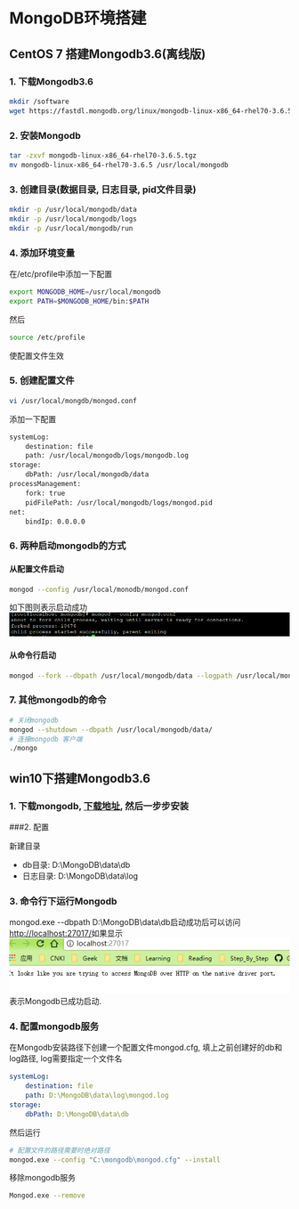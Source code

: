 # MongoDB环境搭建

## CentOS 7 搭建Mongodb3.6(离线版)

### 1. 下载Mongodb3.6 

```bash
mkdir /software
wget https://fastdl.mongodb.org/linux/mongodb-linux-x86_64-rhel70-3.6.5.tgz
```

### 2. 安装Mongodb

```bash
tar -zxvf mongodb-linux-x86_64-rhel70-3.6.5.tgz
mv mongodb-linux-x86_64-rhel70-3.6.5 /usr/local/mongodb
```

### 3. 创建目录(数据目录, 日志目录, pid文件目录)

```bash
mkdir -p /usr/local/mongodb/data
mkdir -p /usr/local/mongodb/logs
mkdir -p /usr/local/mongodb/run
```

### 4. 添加环境变量

在/etc/profile中添加一下配置

```bash
export MONGODB_HOME=/usr/local/mongodb
export PATH=$MONGODB_HOME/bin:$PATH
```

然后

```bash
source /etc/profile
```

使配置文件生效

### 5. 创建配置文件

```bash
vi /usr/local/mongdb/mongod.conf
```

添加一下配置

```bash
systemLog:
    destination: file
    path: /usr/local/mongodb/logs/mongodb.log
storage:
    dbPath: /usr/local/mongodb/data
processManagement:
    fork: true
    pidFilePath: /usr/local/mongodb/logs/mongod.pid
net:
    bindIp: 0.0.0.0
```

### 6. 两种启动mongodb的方式

#### 从配置文件启动

```bash
mongod --config /usr/local/monodb/mongod.conf
```

如下图则表示启动成功![mongodb](images/mongodb2.png)

#### 从命令行启动

```bash
mongod --fork --dbpath /usr/local/mongodb/data --logpath /usr/local/mongodb/logs/mongod.log
```

### 7. 其他mongodb的命令

```bash
# 关闭mongodb
mongod --shutdown --dbpath /usr/local/mongodb/data/
# 连接mongodb 客户端
./mongo
```

## win10下搭建Mongodb3.6

### 1. 下载mongodb, [下载地址](https://www.mongodb.com/download-center), 然后一步步安装

###2. 配置

新建目录

* db目录: D:\MongoDB\data\db
* 日志目录: D:\MongoDB\data\log

### 3. 命令行下运行Mongodb

mongod.exe --dbpath D:\MongoDB\data\db启动成功后可以访问 <http://localhost:27017/>如果显示![img](images/mongodb3.png)表示Mongodb已成功启动.

### 4. 配置mongodb服务

在Mongodb安装路径下创建一个配置文件mongod.cfg, 填上之前创建好的db和log路径, log需要指定一个文件名

```yml
systemLog:
    destination: file
    path: D:\MongoDB\data\log\mongod.log
storage:
    dbPath: D:\MongoDB\data\db

```

然后运行

```bash
# 配置文件的路径需要时绝对路径
mongod.exe --config "C:\mongodb\mongod.cfg" --install
```

移除mongodb服务

```bash
Mongod.exe --remove
```


